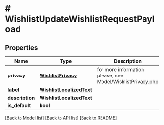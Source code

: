 # # WishlistUpdateWishlistRequestPayload


## Properties 


Name | Type | Description | Notes
------------ | ------------- | ------------- | -------------
**privacy**| [**WishlistPrivacy**](WishlistPrivacy.md) |  for more information please, see Model/WishlistPrivacy.php  | [optional] [default to WishlistPrivacy.UNKNOWN]
**label**| [**WishlistLocalizedText**](WishlistLocalizedText.md) |   | [optional]
**description**| [**WishlistLocalizedText**](WishlistLocalizedText.md) |   | [optional]
**is_default**| **bool** |   | [optional]


[[Back to Model list]](../../README.md#models) [[Back to API list]](../../README.md#endpoints) [[Back to README]](../../README.md)

